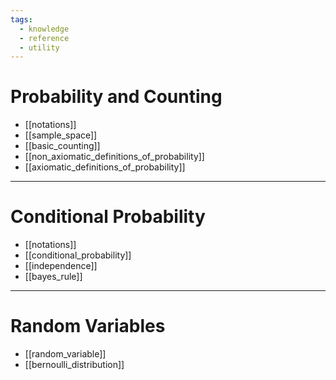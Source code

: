 ```yaml
---
tags:
  - knowledge
  - reference
  - utility
---
```

# Probability and Counting
- [[notations]]
- [[sample_space]]
- [[basic_counting]]
- [[non_axiomatic_definitions_of_probability]]
- [[axiomatic_definitions_of_probability]]

---
# Conditional Probability
- [[notations]]
- [[conditional_probability]]
- [[independence]]
- [[bayes_rule]]

---
# Random Variables
- [[random_variable]]
- [[bernoulli_distribution]]